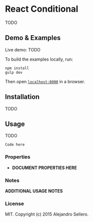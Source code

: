 React Conditional
=======================

TODO


## Demo & Examples

Live demo: TODO

To build the examples locally, run:

```
npm install
gulp dev
```

Then open [`localhost:8000`](http://localhost:8000) in a browser.


## Installation

TODO

## Usage

TODO

```
Code here
```

### Properties

* __DOCUMENT PROPERTIES HERE__

### Notes

__ADDITIONAL USAGE NOTES__

### License

MIT. Copyright (c) 2015 Alejandro Sellero.
